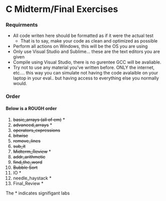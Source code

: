 # C Midterm/Final Exercises

### Requirments
* All code writen here should be formatted as if it were the actual test
    * That is to say, make your code as clean and optimized as possible
* Perform all actions on Windows, this will be the OS you are using
* Only use Visual Studio and Sublime... these are the text editors you are given
* Compile using Visual Studio, there is no gurentee GCC will be avaliable. 
* Try not to use any material you've written before. ONLY the internet, etc.... this way you can simulate not having the code avalaible on your laptop in your eval.. but having access to everything else you normally would. 


### Order
#### Below is a ROUGH order
1. ~~basic_arrays (all of em)~~ \* 
2. ~~advanced_arrays~~ \* 
3. ~~operators_expressions~~
4. ~~bitwise~~
5. ~~remove_lines~~
6. ~~sub_it~~
7. ~~Midterm_Review~~ \*
8. ~~addr_arithmetic~~
9. ~~find_the_word~~
10. ~~Bubble Sort~~
11. IO \*
12. needle_haystack \*
13. Final_Review \*

The \* indicates signifigant labs 
